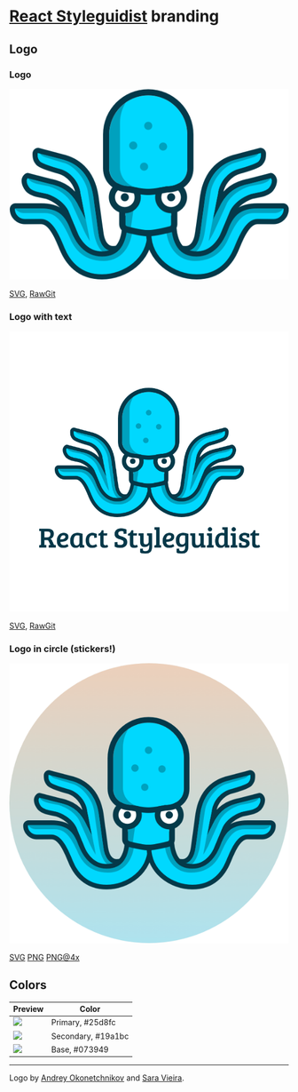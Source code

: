 # [React Styleguidist](https://github.com/styleguidist/react-styleguidist) branding

## Logo

### Logo

![Logo](rs-logo.png)

[SVG](rs-logo.svg), [RawGit](https://cdn.rawgit.com/styleguidist/brand/master/rs-logo.svg)

### Logo with text

![Logo](rs-logo-with-type.png)

[SVG](rs-logo-with-type.svg), [RawGit](https://cdn.rawgit.com/styleguidist/brand/master/rs-logo-with-type.svg)

### Logo in circle (stickers!)

![Logo with circle](rs-logo-with-background.png)

[SVG](https://cdn.rawgit.com/styleguidist/brand/master/rs-logo-with-background.svg)
[PNG](https://cdn.rawgit.com/styleguidist/brand/master/rs-logo-with-background.png)
[PNG@4x](https://cdn.rawgit.com/styleguidist/brand/master/rs-logo-with-background@4x.png)

## Colors

| Preview | Color |
| ------- | ----- |
| ![](http://www.thecolorapi.com/id?format=svg&named=false&hex=25d8fc) | Primary, #25d8fc |
| ![](http://www.thecolorapi.com/id?format=svg&named=false&hex=19a1bc) | Secondary, #19a1bc |
| ![](http://www.thecolorapi.com/id?format=svg&named=false&hex=073949) | Base, #073949 |

---

Logo by [Andrey Okonetchnikov](https://github.com/okonet) and [Sara Vieira](https://github.com/SaraVieira).
